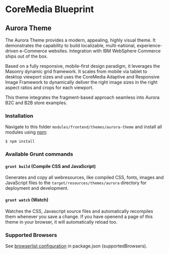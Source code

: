 # CoreMedia Blueprint

## Aurora Theme

The Aurora Theme provides a modern, appealing, highly visual theme. It demonstrates the capability to build localizable, 
multi-national, experience-driven e-Commerce websites. Integration with IBM WebSphere Commerce ships out of the box.

Based on a fully responsive, mobile-first design paradigm, it leverages the Masonry dynamic grid framework. It
scales from mobile via tablet to desktop viewport sizes and uses the CoreMedia Adaptive and Responsive Image
Framework to dynamically deliver the right image sizes in the right aspect ratios and crops for each viewport.

This theme integrates the fragment-based approach seamless into Aurora B2C and B2B store examples.

### Installation

Navigate to this folder ```modules/frontend/themes/aurora-theme``` and install all modules using [npm](https://www.npmjs.com/):

```$ npm install```

### Available Grunt commands

#### ```grunt build``` (Compile CSS and JavaScript)

Generates and copy all webresources, like compiled CSS, fonts, images and JavaScript files to 
the ```target/resources/themes/aurora``` directory for deployment and development.

#### ```grunt watch``` (Watch)

Watches the CSS, Javascript source files and automatically recompiles them whenever you save a change. 
If you have openend a page of this theme in your browser, it will automatically reload too.

### Supported Browsers

See [browserlist configuration](package.json) in package.json (supportedBrowsers).
